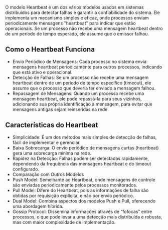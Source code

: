 O modelo Heartbeat é um dos vários modelos usados em sistemas distribuídos para detectar falhas e garantir a confiabilidade do sistema. Ele implementa um mecanismo simples e eficaz, onde processos enviam periodicamente mensagens "heartbeat" para indicar que estão operacionais. Se um processo não recebe uma mensagem heartbeat dentro de um período de tempo esperado, ele assume que o emissor falhou.

## Como o Heartbeat Funciona

- Envio Periódico de Mensagens: Cada processo no sistema envia mensagens heartbeat periodicamente para outros processos, indicando que está ativo e operacional.
- Detecção de Falhas: Se um processo não recebe uma mensagem heartbeat dentro de um período de tempo específico (timeout), ele assume que o processo que deveria ter enviado a mensagem falhou.
- Repassagem de Mensagens: Quando um processo recebe uma mensagem heartbeat, ele pode repassá-la para seus vizinhos, adicionando sua própria identificação à mensagem, para evitar que mensagens antigas sejam reinseridas na rede.

## Características do Heartbeat

- Simplicidade: É um dos métodos mais simples de detecção de falhas, fácil de implementar e gerenciar.
- Baixa Sobrecarga: O envio periódico de mensagens curtas (heartbeat) gera uma sobrecarga mínima na rede.
- Rapidez na Detecção: Falhas podem ser detectadas rapidamente, dependendo da frequência das mensagens heartbeat e do timeout configurado.
- Comparação com Outros Modelos
- Push Model: Semelhante ao Heartbeat, onde mensagens de controle são enviadas periodicamente pelos processos monitorados.
- Pull Model: Difere do Heartbeat, pois as informações de falha são obtidas por requisição explícita, e não por envio periódico.
- Dual Model: Combina aspectos dos modelos Push e Pull, oferecendo uma abordagem híbrida.
- Gossip Protocol: Dissemina informações através de “fofocas” entre processos, o que pode levar a uma detecção mais distribuída e robusta, mas com maior complexidade de implementação.
